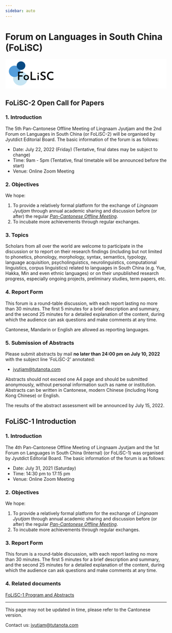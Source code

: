 ```yaml
---
sidebar: auto
---
```


# Forum on Languages in South China (FoLiSC)

![FoLiSC](./folisc_logo.png)

## FoLiSC-2 Open Call for Papers

### 1. Introduction

The 5th Pan-Cantonese Offline Meeting of Lingnaam Jyutjam and the 2nd Forum on Languages in South China (or FoLiSC-2) will be organised by Jyutdict Editorial Board. The basic information of the forum is as follows:

- Date: July 22, 2022 (Friday) (Tentative, final dates may be subject to change)
- Time: 9am - 5pm (Tentative, final timetable will be announced before the start)
- Venue: Online Zoom Meeting

### 2. Objectives

We hope:

1. To provide a relatively formal platform for the exchange of *Lingnaam Jyutjam* through annual academic sharing and discussion before (or after) the regular *[Pan-Cantonese Offline Meeting](/en/pan-cantonese-offline-meeting/)*.
2. To incubate more achievements through regular exchanges.

### 3. Topics

Scholars from all over the world are welcome to participate in the discussion or to report on their research findings (including but not limited to phonetics, phonology, morphology, syntax, semantics, typology, language acquisition, psycholinguistics, neurolinguistics, computational linguistics, corpus linguistics) related to languages in South China (e.g. Yue, Hakka, Min and even ethnic languages) or on their unpublished research progress, especially ongoing projects, preliminary studies, term papers, etc.

### 4. Report Form

This forum is a round-table discussion, with each report lasting no more than 30 minutes. The first 5 minutes for a brief description and summary, and the second 25 minutes for a detailed explanation of the content, during which the audience can ask questions and make comments at any time.

Cantonese, Mandarin or English are allowed as reporting languages.

### 5. Submission of Abstracts

Please submit abstracts by mail **no later than 24:00 pm on July 10, 2022** with the subject line 'FoLiSC-2' annotated:

- jyutjam@tutanota.com

Abstracts should not exceed one A4 page and should be submitted anonymously, without personal information such as name or institution. Abstracts can be written in Cantonese, modern Chinese (including Hong Kong Chinese) or English.

The results of the abstract assessment will be announced by July 15, 2022.

## FoLiSC-1 Introduction

### 1. Introduction

The 4th Pan-Cantonese Offline Meeting of Lingnaam Jyutjam and the 1st Forum on Languages in South China (Internal) (or FoLiSC-1) was organised by Jyutdict Editorial Board. The basic information of the forum is as follows:

- Date: July 31, 2021 (Saturday)
- Time: 14:30 pm to 17:15 pm
- Venue: Online Zoom Meeting

### 2. Objectives

We hope:

1. To provide a relatively formal platform for the exchange of *Lingnaam Jyutjam* through annual academic sharing and discussion before (or after) the regular *[Pan-Cantonese Offline Meeting](/en/pan-cantonese-offline-meeting/)*.
2. To incubate more achievements through regular exchanges.

### 3. Report Form

This forum is a round-table discussion, with each report lasting no more than 30 minutes. The first 5 minutes for a brief description and summary, and the second 25 minutes for a detailed explanation of the content, during which the audience can ask questions and make comments at any time.

### 4. Related documents

[FoLiSC-1 Program and Abstracts](https://github.com/JyutdictEB/FoLiSC-Docs/raw/main/FoLiSC-1/FoLiSC-1_Program_and_Abstracts.pdf)

---

This page may not be updated in time, please refer to the Cantonese version.

Contact us: jyutjam@tutanota.com

